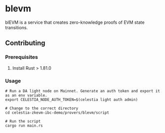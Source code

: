 # blevm

blEVM is a service that creates zero-knowledge proofs of EVM state transitions.

## Contributing

### Prerequisites

1. Install Rust > 1.81.0

### Usage

```shell
# Run a DA light node on Mainnet. Generate an auth token and export it as an env variable.
export CELESTIA_NODE_AUTH_TOKEN=$(celestia light auth admin)

# Change to the correct directory
cd celestia-zkevm-ibc-demo/provers/blevm/script

# Run the script
cargo run main.rs
```
